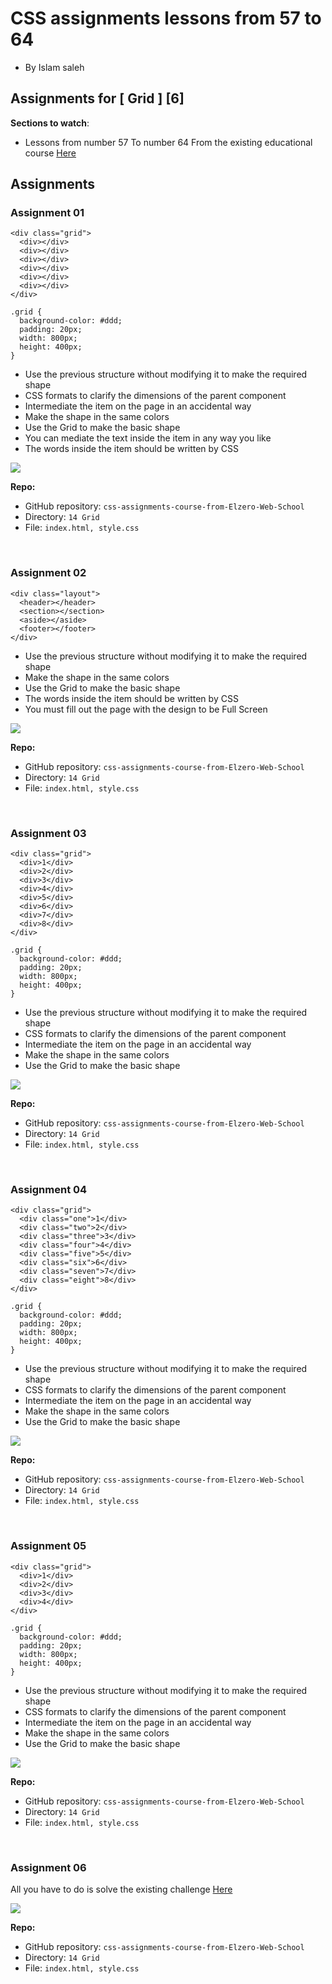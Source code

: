 # CSS assignments lessons from 57 to 64

- By Islam saleh

## Assignments for [ Grid ] [6]

**Sections to watch**:

- Lessons from number 57 To number 64 From the existing educational course [Here](https://www.youtube.com/playlist?list=PLDoPjvoNmBAzjsz06gkzlSrlev53MGIKe)

## Assignments

### Assignment 01

```
<div class="grid">
  <div></div>
  <div></div>
  <div></div>
  <div></div>
  <div></div>
  <div></div>
</div>
```

```
.grid {
  background-color: #ddd;
  padding: 20px;
  width: 800px;
  height: 400px;
}
```

- Use the previous structure without modifying it to make the required shape
- CSS formats to clarify the dimensions of the parent component
- Intermediate the item on the page in an accidental way
- Make the shape in the same colors
- Use the Grid to make the basic shape
- You can mediate the text inside the item in any way you like
- The words inside the item should be written by CSS

![](https://elzero.org/wp-content/uploads/2021/03/css-assignments-lessons-57-64-1.png)

**Repo:**

- GitHub repository: `css-assignments-course-from-Elzero-Web-School`
- Directory: `14 Grid`
- File: `index.html, style.css`

<br />

### Assignment 02

```
<div class="layout">
  <header></header>
  <section></section>
  <aside></aside>
  <footer></footer>
</div>
```

- Use the previous structure without modifying it to make the required shape
- Make the shape in the same colors
- Use the Grid to make the basic shape
- The words inside the item should be written by CSS
- You must fill out the page with the design to be Full Screen

![](https://elzero.org/wp-content/uploads/2021/03/css-assignments-lessons-57-64-2.png)

**Repo:**

- GitHub repository: `css-assignments-course-from-Elzero-Web-School`
- Directory: `14 Grid`
- File: `index.html, style.css`

<br />

### Assignment 03

```
<div class="grid">
  <div>1</div>
  <div>2</div>
  <div>3</div>
  <div>4</div>
  <div>5</div>
  <div>6</div>
  <div>7</div>
  <div>8</div>
</div>
```

```
.grid {
  background-color: #ddd;
  padding: 20px;
  width: 800px;
  height: 400px;
}
```

- Use the previous structure without modifying it to make the required shape
- CSS formats to clarify the dimensions of the parent component
- Intermediate the item on the page in an accidental way
- Make the shape in the same colors
- Use the Grid to make the basic shape

![](https://elzero.org/wp-content/uploads/2021/03/css-assignments-lessons-57-64-3.png)

**Repo:**

- GitHub repository: `css-assignments-course-from-Elzero-Web-School`
- Directory: `14 Grid`
- File: `index.html, style.css`

<br />

### Assignment 04

```
<div class="grid">
  <div class="one">1</div>
  <div class="two">2</div>
  <div class="three">3</div>
  <div class="four">4</div>
  <div class="five">5</div>
  <div class="six">6</div>
  <div class="seven">7</div>
  <div class="eight">8</div>
</div>
```

```
.grid {
  background-color: #ddd;
  padding: 20px;
  width: 800px;
  height: 400px;
}
```

- Use the previous structure without modifying it to make the required shape
- CSS formats to clarify the dimensions of the parent component
- Intermediate the item on the page in an accidental way
- Make the shape in the same colors
- Use the Grid to make the basic shape

![](https://elzero.org/wp-content/uploads/2021/03/css-assignments-lessons-57-64-4.png)

**Repo:**

- GitHub repository: `css-assignments-course-from-Elzero-Web-School`
- Directory: `14 Grid`
- File: `index.html, style.css`

<br />

### Assignment 05

```
<div class="grid">
  <div>1</div>
  <div>2</div>
  <div>3</div>
  <div>4</div>
</div>
```

```
.grid {
  background-color: #ddd;
  padding: 20px;
  width: 800px;
  height: 400px;
}
```

- Use the previous structure without modifying it to make the required shape
- CSS formats to clarify the dimensions of the parent component
- Intermediate the item on the page in an accidental way
- Make the shape in the same colors
- Use the Grid to make the basic shape

![](https://elzero.org/wp-content/uploads/2021/03/css-assignments-lessons-57-64-5.png)

**Repo:**

- GitHub repository: `css-assignments-course-from-Elzero-Web-School`
- Directory: `14 Grid`
- File: `index.html, style.css`

<br />

### Assignment 06

All you have to do is solve the existing challenge [Here](https://elzero.org/company-team-with-grid/)

![](https://elzero.org/wp-content/uploads/2021/01/company-team-with-grid.png)

**Repo:**

- GitHub repository: `css-assignments-course-from-Elzero-Web-School`
- Directory: `14 Grid`
- File: `index.html, style.css`
